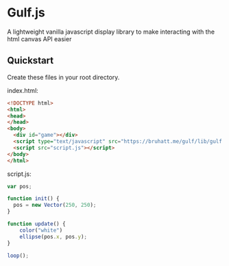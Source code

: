# Gulf.js
A lightweight vanilla javascript display library to make interacting with the html canvas API easier

## Quickstart
Create these files in your root directory.

index.html:
```html
<!DOCTYPE html>
<html>
<head>
</head>
<body>
  <div id="game"></div>
  <script type="text/javascript" src="https://bruhatt.me/gulf/lib/gulf.js"></script>
  <script src="script.js"></script>
</body>
</html>
```
script.js:
```js
var pos;

function init() {
  pos = new Vector(250, 250);
}

function update() {
	color("white")
	ellipse(pos.x, pos.y);
}

loop();
```
